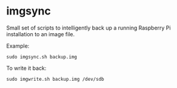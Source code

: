 # imgsync

Small set of scripts to intelligently back up a running Raspberry Pi installation to an image file.

Example:

```
sudo imgsync.sh backup.img
```

To write it back:
```
sudo imgwrite.sh backup.img /dev/sdb
```
